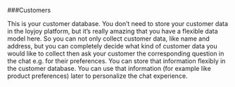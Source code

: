 ###Customers

This is your customer database. You don’t need to store your customer data in the loyjoy platform, but it’s really amazing that you have a flexible data model here. So you can not only collect customer data, like name and address, but you can completely decide what kind of customer data you would like to collect then ask your customer the corresponding question in the chat e.g. for their preferences. You can store that information flexibly in the customer database. You can use that information (for example like product preferences) later to personalize the chat experience. 
